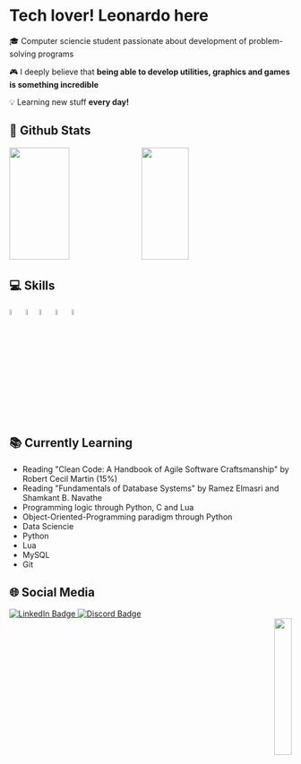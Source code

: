 # Tech lover! Leonardo here

🎓 Computer sciencie student passionate about development of problem-solving programs

🎮 I deeply believe that **being able to develop utilities, graphics and games is something incredible**

💡 Learning new stuff **every day!**

## 👾 Github Stats

<div align="left">
    <img width="46%" height="200px" src="https://github-readme-stats.vercel.app/api?username=leonardocassauara&show_icons=true&theme=dark">
    <img width="41%" height="200px" src="https://github-readme-stats.vercel.app/api/top-langs/?username=leonardocassauara&layout=compact&theme=dark">
</div>

## 💻 Skills

<div>
  <img src="https://camo.githubusercontent.com/dd8b0601cdfefe534a6a26f4c29c7f8a5fcfc315002655f519c73121f7bad8bc/68747470733a2f2f63646e2e6a7364656c6976722e6e65742f67682f64657669636f6e732f64657669636f6e2f69636f6e732f707974686f6e2f707974686f6e2d6f726967696e616c2e737667" width="5%" height="5%">
  <img src="https://i.imgur.com/7ruJ9iO.png" width="4%" height="5%">
  <img src="https://i.imgur.com/lnd7KNi.png" width="5%" height="5%">
  <img src="https://i.imgur.com/nV6ITvP.png" width="5%" height="5%">
  <img src="https://i.imgur.com/Gli0n7I.png" width="5%" height="5%">
</div>

## 📚 Currently Learning

  * Reading "Clean Code: A Handbook of Agile Software Craftsmanship" by Robert Cecil Martin (15%)
  * Reading "Fundamentals of Database Systems" by Ramez Elmasri and Shamkant B. Navathe
  * Programming logic through Python, C and Lua
  * Object-Oriented-Programming paradigm through Python
  * Data Sciencie
  * Python
  * Lua
  * MySQL
  * Git

## 🌐 Social Media
<div>
    <div align="rigth">
        <div id="badges">
          <a href="https://www.linkedin.com/in/leonardo-cassauara-maia-b6228b214">
            <img src="https://img.shields.io/badge/LinkedIn-blue?style=for-the-badge&logo=linkedin&logoColor=white" alt="LinkedIn Badge"/>
            <a href="https://discord.com/users/237307535709831169">
            <img src="https://img.shields.io/badge/Discord-5865F2?style=for-the-badge&logo=discord&logoColor=white" alt="Discord Badge"/>
          </a>
     <div align="right">
        <img width="25%" src="https://i.imgur.com/Rk5AiUp.png">
</div>
